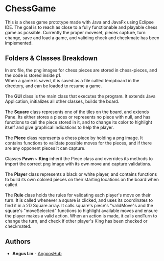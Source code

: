 # ChessGame

This is a chess game prototype made with Java and JavaFx using Eclipse IDE.
The goal is to reach as close to a fully functionable and playable chess game as possible.
Currently the proper moveset, pieces capture, turn change, save and load a game, and validing check and checkmate has been implemented.


## Folders & Classes Breakdown

In src file, the png images for chess pieces are stored in chess-pieces, and the code is stored inside p1.<br/>
When a game is saved, it is saved as a file called tempboard in the directory, and can be loaded to resume a game.<br/><br/>
The <b>GUI</b> class is the main class that executes the program. It extends Java Application, initializes all other classes, builds the board.
<br/><br/>
The <b>Square</b> class represents one of the tiles on the board, and extends Pane. Its either stores a pieces or represents no piece with null, and has functions to call the piece stored in it, and to change its color to highlight itself and give graphical indications to help the player.
<br/><br/>
The <b>Piece</b> class represents a chess piece by holding a png image. It contains functions to validate possible moves for the pieces, and if there are any opponent pieces it can capture.
<br/><br/>
Classes <b>Pawn ~ King</b> inherit the Piece class and overrides its methods to import the correct png image with its own move and capture validations.
<br/><br/>
The <b>Player</b> class represents a black or white player, and contains functions to build its own colored pieces on their starting locations on the board when called.
<br/><br/>
The <b>Rule</b> class holds the rules for validating each player's move on their turn. It is called whenever a square is clicked, and uses its coordinates to find it in a 2D Square array. It calls square's piece's "validMove"s and the square's "moveSelected" functions to highlight available moves and ensure the player makes a valid action. When an action is made, it calls endTurn to change the turn, and check if other player's King has been checked or checkmated.


## Authors
* **Angus Lin** - [AngoosHub](http://github.com/AngoosHub)


